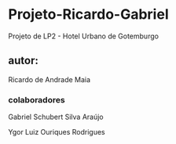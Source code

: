 # Projeto-Ricardo-Gabriel
Projeto de LP2 - Hotel Urbano de Gotemburgo

## autor:

Ricardo de Andrade Maia

### colaboradores
Gabriel Schubert Silva Araújo

Ygor Luiz Ouriques Rodrigues
